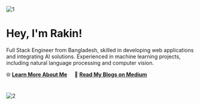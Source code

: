 ![1](https://github.com/user-attachments/assets/5b2cdb2d-870a-405e-a3be-dfd3c81fce11)


# Hey, I'm Rakin!
Full Stack Engineer from Bangladesh, skilled in developing web applications and integrating AI solutions. Experienced in machine learning projects, including natural language processing and computer vision.
<div align="left">

🌐 **[Learn More About Me](https://shakeefahmedrakin.vercel.app/about)** &nbsp;&nbsp;&nbsp; 📖 **[Read My Blogs on Medium](https://medium.com/@shakeef.rakin321)**  

#

![2](https://github.com/user-attachments/assets/796cbecf-5696-4b8b-8624-85802d40b69e)





